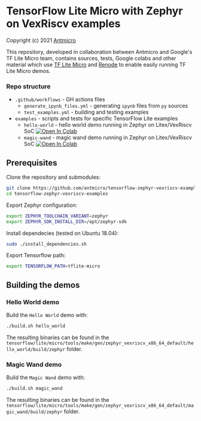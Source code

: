 # TensorFlow Lite Micro with Zephyr on VexRiscv examples
Copyright (c) 2021 [Antmicro](https://www.antmicro.com)

This repository, developed in collaboration between Antmicro and Google's TF Lite Micro team, contains sources, tests, Google colabs and other material which use [TF Lite Micro](https://www.tensorflow.org/lite/microcontrollers) and [Renode](https://renode.io/) to enable easily running TF Lite Micro demos.

### Repo structure

* `.github/workflows` - GH actions files
  * `generate_ipynb_files.yml` - generating `ipynb` files from `py` sources
  * `test_examples.yml` - building and testing examples
* `examples` - scripts and tests for specific TensorFlow Lite examples
  * `hello-world` - hello world demo running in Zephyr on Litex/VexRiscv SoC [![Open In Colab](https://colab.research.google.com/assets/colab-badge.svg)](https://colab.research.google.com/github/antmicro/tensorflow-zephyr-vexriscv-examples/blob/master/examples/hello-world/hello_world.ipynb)
  * `magic-wand` - magic wand demo running in Zephyr on Litex/VexRiscv SoC [![Open In Colab](https://colab.research.google.com/assets/colab-badge.svg)](https://colab.research.google.com/github/antmicro/tensorflow-zephyr-vexriscv-examples/blob/master/examples/magic-wand/magic_wand.ipynb)

## Prerequisites

Clone the repository and submodules:

```bash
git clone https://github.com/antmicro/tensorflow-zephyr-vexriscv-examples
cd tensorflow-zephyr-vexriscv-examples
```

Export Zephyr configuration:
```bash
export ZEPHYR_TOOLCHAIN_VARIANT=zephyr
export ZEPHYR_SDK_INSTALL_DIR=/opt/zephyr-sdk
```

Install dependecies (tested on Ubuntu 18.04):
```bash
sudo ./install_dependencies.sh
```

Export Tensorflow path:
```bash
export TENSORFLOW_PATH=tflite-micro
```

## Building the demos

### Hello World demo

Build the `Hello World` demo with:
```bash
./build.sh hello_world
```

The resulting binaries can be found in the `tensorflow/lite/micro/tools/make/gen/zephyr_vexriscv_x86_64_default/hello_world/build/zephyr` folder.

### Magic Wand demo

Build the `Magic Wand` demo with:
```bash
./build.sh magic_wand
```
The resulting binaries can be found in the `tensorflow/lite/micro/tools/make/gen/zephyr_vexriscv_x86_64_default/magic_wand/build/zephyr` folder.
